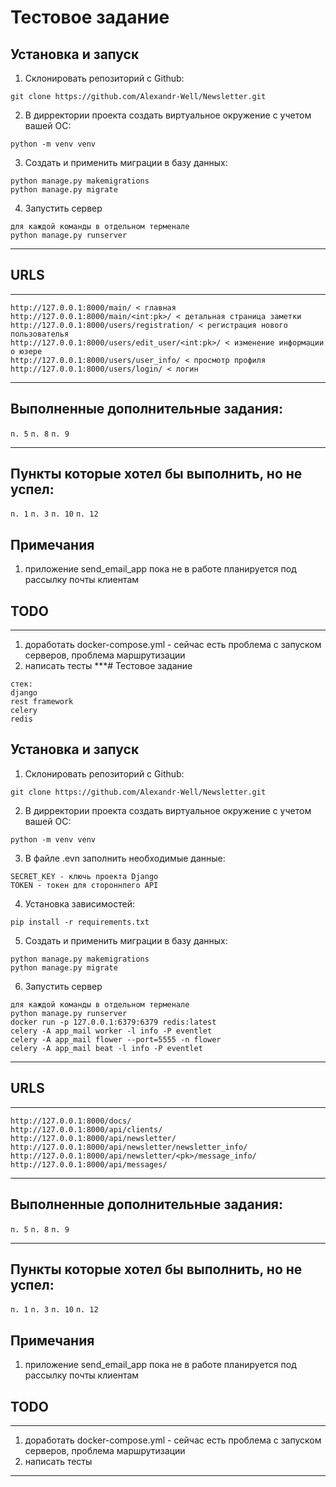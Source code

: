 # Тестовое задание


## Установка и запуск

1. Склонировать репозиторий с Github:
```
git clone https://github.com/Alexandr-Well/Newsletter.git
```

2. В дирректории проекта создать виртуальное окружение с учетом вашей ОС:

```
python -m venv venv
```

3. Создать и применить миграции в базу данных:
```
python manage.py makemigrations
python manage.py migrate
```
4. Запустить сервер
```
для каждой команды в отдельном терменале
python manage.py runserver

```

***
## URLS
***
```
http://127.0.0.1:8000/main/ < главная
http://127.0.0.1:8000/main/<int:pk>/ < детальная страница заметки
http://127.0.0.1:8000/users/registration/ < регистрация нового пользователья
http://127.0.0.1:8000/users/edit_user/<int:pk>/ < изменение информации о юзере
http://127.0.0.1:8000/users/user_info/ < просмотр профиля
http://127.0.0.1:8000/users/login/ < логин
```
***
## Выполненные дополнительные задания:
```п. 5```
```п. 8```
```п. 9```
***
## Пункты которые хотел бы выполнить, но не успел:
```п. 1```
```п. 3```
```п. 10```
```п. 12```
## Примечания
1. приложение send_email_app пока не в работе планируется под рассылку почты клиентам
## TODO
***
1. доработать docker-compose.yml - сейчас есть проблема с запуском серверов, проблема маршрутизации
2. написать тесты
***# Тестовое задание
```
стек:
django
rest framework
celery
redis
```

## Установка и запуск

1. Склонировать репозиторий с Github:
```
git clone https://github.com/Alexandr-Well/Newsletter.git
```

2. В дирректории проекта создать виртуальное окружение с учетом вашей ОС:

```
python -m venv venv
```
3. В файле .evn заполнить необходимые данные:
```
SECRET_KEY - ключь проекта Django
TOKEN - токен для стороннпего API
```

4. Установка зависимостей:
```
pip install -r requirements.txt
```

5. Создать и применить миграции в базу данных:
```
python manage.py makemigrations
python manage.py migrate
```
6. Запустить сервер
```
для каждой команды в отдельном терменале
python manage.py runserver
docker run -p 127.0.0.1:6379:6379 redis:latest
celery -A app_mail worker -l info -P eventlet
celery -A app_mail flower --port=5555 -n flower
celery -A app_mail beat -l info -P eventlet
```

***
## URLS
***
```
http://127.0.0.1:8000/docs/
http://127.0.0.1:8000/api/clients/
http://127.0.0.1:8000/api/newsletter/
http://127.0.0.1:8000/api/newsletter/newsletter_info/
http://127.0.0.1:8000/api/newsletter/<pk>/message_info/
http://127.0.0.1:8000/api/messages/
```
***
## Выполненные дополнительные задания:
```п. 5```
```п. 8```
```п. 9```
***
## Пункты которые хотел бы выполнить, но не успел:
```п. 1```
```п. 3```
```п. 10```
```п. 12```
## Примечания
1. приложение send_email_app пока не в работе планируется под рассылку почты клиентам
## TODO
***
1. доработать docker-compose.yml - сейчас есть проблема с запуском серверов, проблема маршрутизации
2. написать тесты
***